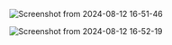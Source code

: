 ![Screenshot from 2024-08-12 16-51-46](https://github.com/user-attachments/assets/1b44a815-8276-476c-a5e2-7e082690d2d3)


![Screenshot from 2024-08-12 16-52-19](https://github.com/user-attachments/assets/a069b357-d5da-44c1-aa8c-95df063d3d62)
